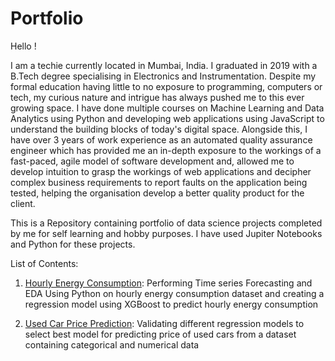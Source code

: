 # Portfolio

Hello !

I am a techie currently located in Mumbai, India. I graduated in 2019 with a B.Tech degree specialising in Electronics and Instrumentation. Despite my formal education having little to no exposure to programming, computers or tech, my curious nature and intrigue has always pushed me to this ever growing space. I have done multiple courses on Machine Learning and Data Analytics using Python and developing web applications using JavaScript to understand the building blocks of today's digital space. Alongside this, I have over 3 years of work experience as an automated quality assurance engineer which has provided me an in-depth exposure to the workings of a fast-paced, agile model of software development and, allowed me to develop intuition to grasp the workings of web applications and decipher complex business requirements to report faults on the application being tested, helping the organisation develop a better quality product for the client. 

This is a Repository containing portfolio of data science projects completed by me for self learning and hobby purposes. I have used Jupiter Notebooks and Python for these projects.

List of Contents:

1. [Hourly Energy Consumption](https://github.com/saifs1315/Data-Science-Portfolio/blob/main/Hourly%20Energy%20Consumption/Time%20Series%20Forecasting%20using%20XGBoost.ipynb): Performing Time series Forecasting and EDA Using Python on hourly energy consumption dataset and creating a regression model using XGBoost to predict hourly energy consumption

2. [Used Car Price Prediction](https://github.com/saifs1315/Data-Science-Portfolio/blob/main/Used%20Car%20Prediction/Used%20Car%20Prediction.ipynb): Validating different regression models to select best model for predicting price of used cars from a dataset containing categorical and numerical data
